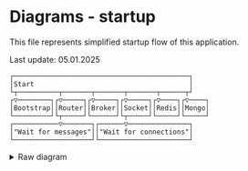 # Diagrams - startup

This file represents simplified startup flow of this application.

Last update: 05.01.2025

```text
┌───────────────────────────────────────────┐    
│Start                                      │    
└┬──────────┬───────┬───────┬───────┬──────┬┘    
┌▽────────┐┌▽─────┐┌▽─────┐┌▽─────┐┌▽────┐┌▽────┐
│Bootstrap││Router││Broker││Socket││Redis││Mongo│
└─────────┘└┬─────┘└──────┘└┬─────┘└─────┘└─────┘
┌───────────▽───────┐┌──────▽───────────────┐    
│"Wait for messages"││"Wait for connections"│    
└───────────────────┘└──────────────────────┘    
```

<details>
  <summary>Raw diagram</summary>
  
  Start -> Bootstrap
  Start -> Router -> "Wait for messages"
  Start -> Broker
  Start -> Socket -> "Wait for connections"
  Start -> Redis
  Start -> Mongo

  Diagram made using Diagon 
</details>
